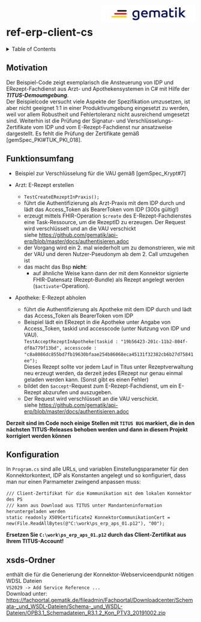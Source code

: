 <img align="right" width="250" height="47" src="Gematik_Logo_Flag_With_Background.png"/> <br/>

# ref-erp-client-cs

<details>
  <summary>Table of Contents</summary>
  <ol>
    <li><a href="#motivation">Motivation</a></li>
    <li><a href="#funktionsumfang">Funktionsumfang</a></li>
    <li><a href="#konfiguration">Konfiguration</a></li>
    <li><a href="#xsds-ordner">xsds-Ordner</a></li>
  </ol>
</details>

## Motivation

Der Beispiel-Code zeigt exemplarisch die Ansteuerung von IDP und ERezept-Fachdienst aus Arzt- und Apothekensystemen in C# mit Hilfe der ***TITUS-Demoumgebung***.<br>
Der Beispielcode versucht viele Aspekte der Spezifikation umzusetzen, ist aber nicht geeignet 1:1 in einer Produktivumgebung eingesetzt zu werden, weil vor allem
Robustheit und Fehlertoleranz nicht ausreichend umgesetzt sind. Weiterhin ist die Prüfung der Signatur- und Verschlüsselungs-Zertifikate vom
IDP und vom E-Rezept-Fachdienst nur ansatzweise dargestellt. Es fehlt die Prüfung der Zertifikate gemäß [gemSpec_PKI#TUK_PKI_018].

## Funktionsumfang

- Beispiel zur Verschlüsselung für die VAU gemäß [gemSpec_Krypt#7]

- Arzt: E-Rezept erstellen
  - `TestCreateERezeptInPraxis();`
  - führt die Authentifizierung als Arzt-Praxis mit dem IDP durch und lädt das Access_Token als BearerToken vom IDP (300s gültig!)
  - erzeugt mittels FHIR-Operation `$create` des E-Rezept-Fachdienstes eine Task-Ressource, um die RezeptID zu erzeugen.
    Der Request wird verschlüsselt und an die VAU verschickt<br/>
    siehe https://github.com/gematik/api-erp/blob/master/docs/authentisieren.adoc
  - der Vorgang wird ein 2. mal wiederholt um zu demonstrieren, wie mit der VAU und deren Nutzer-Pseudonym ab dem 2. Call umzugehen ist
  - das macht das Bsp **nicht**:
    - auf ähnliche Weise kann dann der mit dem Konnektor signierte FHIR-Datensatz (Rezept-Bundle) als Rezept angelegt werden (`$activate`-Operation).

- Apotheke: E-Rezept abholen
  - führt die Authentifizierung als Apotheke mit dem IDP durch und lädt das Access_Token als BearerToken vom IDP
  - Beispiel lädt ein ERezept in die Apotheke unter Angabe von Access_Token, taskid und accesscode (unter Nutzung von IDP und VAU).<br>
    `TestAcceptRezeptInApotheke(taskid : "19b56423-201c-11b2-804f-df8a779f13bd", accesscode : "c8a8086dc855bd7fb19630bfaae254b86068eca45131f32382cb6b27d75841ee");`<br>
    Dieses Rezept sollte vor jedem Lauf in Titus unter Rezeptverwaltung neu erzeugt werden, da derzeit jedes ERezept nur genau einmal geladen werden kann. (Sonst gibt es einen Fehler)
  - bildet den `$accept`-Request zum E-Rezept-Fachdienst, um ein E-Rezept abzurufen und auszugeben.
  - Der Request wird verschlüsselt an die VAU verschickt.<br/>
    siehe https://github.com/gematik/api-erp/blob/master/docs/authentisieren.adoc

**Derzeit sind im Code noch einige Stellen mit `TITUS BUG` markiert, die in den nächsten TITUS-Releases behoben werden und dann in diesem Projekt korrigiert werden können**

## Konfiguration

In `Program.cs` sind alle URLs, und variablen Einstellungsparameter für den Konnektorkontext, IDP als Konstanten angelegt und so konfiguriert, dass man nur
einen Parmameter zwingend anpassen muss: <br>

	/// Client-Zertifikat für die Kommunikation mit dem lokalen Konnektor des PS
	/// kann aus Download aus TITUS unter Mandanteninformation heruntergeladen werden
	static readonly X509Certificate2 KonnektorCommunikationCert = new(File.ReadAllBytes(@"C:\work\ps_erp_aps_01.p12"), "00");

**Ersetzen Sie `C:\work\ps_erp_aps_01.p12` durch das Client-Zertifikat aus Ihrem TITUS-Account!**

## xsds-Ordner
enthält die für die Generierung der Konnektor-Webserviceendpunkt nötigen WDSL Dateien<br>
`VS2029 -> Add Service Reference ...`<br>
Download unter: https://fachportal.gematik.de/fileadmin/Fachportal/Downloadcenter/Schemata-_und_WSDL-Dateien/Schema-_und_WSDL-Dateien/OPB3.1_Schemadateien_R3.1.2_Kon_PTV3_20191002.zip

